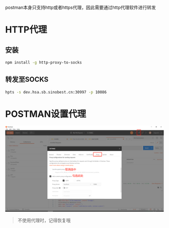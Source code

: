 postman本身只支持http或者https代理，因此需要通过http代理软件进行转发

# HTTP代理

## 安装

```bash
npm install -g http-proxy-to-socks
```

## 转发至SOCKS

```bash
hpts -s dev.hsa.sb.sinobest.cn:30997 -p 10086
```

# POSTMAN设置代理

![image-20210622205050235](postman代理socks.assets/image-20210622205050235.png)

> 不使用代理时，记得恢复哦

